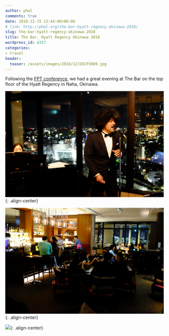 ```yaml
---
author: phwl
comments: true
date: 2018-12-15 13:44:00+00:00
# link: http://phwl.org/the-bar-hyatt-regency-okinawa-2018/
slug: the-bar-hyatt-regency-okinawa-2018
title: The Bar, Hyatt Regency Okinawa 2018
wordpress_id: 4337
categories:
- travel
header:
  teaser: /assets/images/2018/12/DSCF5869.jpg
---
```


Following the [FPT conference](http://icfpt.org), we had a great evening at The Bar on the top floor of the Hyatt Regency in Naha, Okinawa.

![](/assets/images/2018/12/DSCF5869.jpg){: .align-center}

<!-- more -->

![](/assets/images/2018/12/DSCF5878.jpg){: .align-center}

![](http://phwl.org/wp-content/uploads/2018/12/DSCF5871.jpg){: .align-center}
